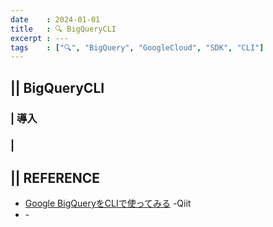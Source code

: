 ```yaml
---
date    : 2024-01-01
title   : 🔍 BigQueryCLI
excerpt : ---
tags    : ["🔍", "BigQuery", "GoogleCloud", "SDK", "CLI"]
---
```


## || BigQueryCLI
### | 導入
### | 

## || REFERENCE
- [Google BigQueryをCLIで使ってみる](https://qiita.com/ritukiii/items/89cfe6cdd6bce048294b) -Qiit
- []() - 
